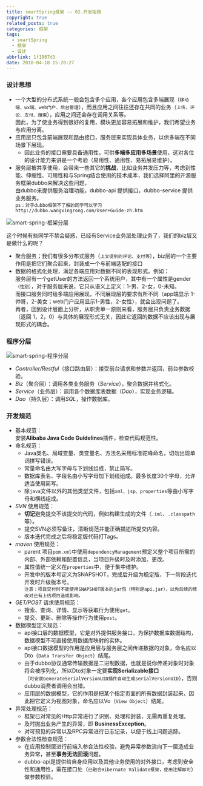 ```yaml
---
title: smartSpring框架 -- 02.开发指南
copyright: true
related_posts: true
categories: 框架
tags:
  - smartSpring
  - 框架
  - 设计
abbrlink: 1f1067d3
date: 2018-04-18 15:20:27
---
```

### 设计思想

* 一个大型的分布式系统一般会包含多个应用，各个应用包含多端展现（`移动端、wx端、web门户、后台管理`），而且应用之间往往还存在共同的业务（`上传、评论、支付、搜索`），应用之间还会存在调用关系等。<br> 因此，为了使业务得到很好的复用，模块更加容易拓展和维护，我们希望业务与应用分离。
* 应用层只包含前端展现和路由接口，服务层来实现具体业务，以供多端在不同场景下展现。
    + 因此业务的接口需要具备通用性，可供**多端多应用多场景**使用，这对各位的设计能力来讲是一个考验（易用性、通用性、易拓展易维护）。
* 服务层被共享使用，会带来一些其它的**挑战**，比如业务并发压力等，考虑到性能、伸缩性、可用性和与Spring结合使用的技术成本，我们选择阿里的开源服务框架dubbo来解决这些问题，<br> 由dubbo来提供服务治理功能，dubbo-api 提供接口，dubbo-service 提供业务服务。<br> `ps：对于dubbo框架不了解的同学可以学习 http://dubbo.wangxingrong.com/User+Guide-zh.htm`
<!-- more -->

![smart-spring-框架分层](http://ww3.sinaimg.cn/large/006tNc79ly1g3f6i62dgaj30yk0u0wps.jpg)

这个时候有些同学不禁会疑惑，已经有Service业务层处理业务了，我们的biz层又是做什么的呢？<br>
  + 聚合服务；我们有很多分布式服务（`上文提到的评论、支付等`），biz层的一个主要作用是把它们聚合起来，封装成一个与前端适配的接口
  + 数据的格式化处理，满足各端应用对数据不同的表现形式。例如：<br> 服务层有一个getUser的方法返回一个系统用户，其中有一个属性是gender`（性别）`，对于服务层来说，它只从语义上定义：1-男，2-女，0-未知。<br> 而接口服务同时给多端应用展现，不同展现层的要求有所不同（app端显示 1-帅哥，2-美女；web门户应用显示1-男性，2-女性），就会出现问题了。<br> 再者，回到设计层面上分析，从职责单一原则来看，服务层只负责业务数据（返回 1，2，0）与具体的展现形式无关，因此它返回的数据不应该出现与展现形式的耦合。
    
### 程序分层

![smart-spring-程序分层](http://ww1.sinaimg.cn/large/006tNc79ly1g3f6ias83bj30u00xzao5.jpg)

* *Controller/Restful*（接口路由层）：接受前台请求和参数并返回，前台参数校验。
* *Biz*（聚合层）：调用各类业务服务（*Service*），聚合数据并格式化。
* *Service*（业务层）：调用各个数据库表数据（*Dao*），实现业务逻辑。
* *Dao*（持久层）：调用*SQL*，操作数据库。

### 开发规范
* 基本规范：<br>安装**Alibaba Java Code Guidelines**插件，检查代码规范性。    
* 命名规范：
    + Java类名、局域变量、类变量名、方法名采用标准驼峰命名，切勿出现单词拼写错误。
    + 常量命名由大写字母与下划线组成，禁止简写。
    + 数据库表名、字段名由小写字母加下划线组成。最多长度30个字母，允许适当使用简写。
    + 除`java`文件以外的其他类型文件，包括`xml、jsp、properties`等由小写字母和横线组成。
* *SVN* 使用规范：
    + **切记**避免提交不该提交的代码，例如构建生成的文件（`.iml`、`.classpath`等）。
    + 提交SVN必须写备注，清晰规范并能正确描述所提交内容。
    + 版本迭代完成之后将稳定版代码打Tags。
* *maven* 使用规范：
    + parent 项目`pom.xml`中使用`dependencyManagement`预定义整个项目所需的内部、外部依赖和配置信息，当项目升级时及时添加、更改。
    + 属性值统一定义在`properties`中，便于集中维护。
    + 开发中的版本号定义为SNAPSHOT，完成后升级为稳定版，下一阶段迭代开发时升级版本号。<br>`注意：项目交付时不能使用SNAPSHOT版本的jar包（特别是api.jar），以免后续的修改对已有上线项目造成影响。`
* *GET/POST* 请求使用规范：
    + 搜索、查询、详情、显示等获取行为使用`get`。
    + 提交、更新、删除等操作行为使用`post`。
* 数据模型定义规范：
    + api接口层的数据模型，它是对外提供服务接口，为保护数据库数据结构，数据模型不可直接使用数据库映射的实体。
    + api接口数据模型的作用是应用层与服务层之间传递数据的对象，命名应以Dto（`Data Transfer Object`）结尾。
    + 由于dubbo协议通常传输数据是二进制数据，也就是说你传递对象时对象将会被序列化，所以Dto对象一定要**实现Serializable接口**<br>（`可安装GenerateSerialVersionUID插件自动生成serialVersionUID`），否则dubbo消费者调用会出错。
    + 应用层的数据模型，它的作用是把某个指定页面的所有数据封装起来，因此把它定义为视图对象，命名应以Vo（`View Object`）结尾。
* 异常处理规范：
    + 框架已对常见的Http异常进行了识别、处理和封装，无需再重复处理。
    + 及时抛出业务产生的异常，即 **BusinessException**。
    + 对可预见的异常以及RPC异常进行日志记录，以便于线上问题追踪。
* 参数合法性检查规范：
    + 在应用控制层进行前端入参合法性校验，避免异常参数流向下一层造成业务异常，甚至**事务无法回滚**问题。
    + dubbo-api是提供给自身应用以及其他业务使用的对外接口，考虑到安全性和通用性，需在接口处（`已融合Hibernate Validate框架，使用注解即可`）做参数校验。




